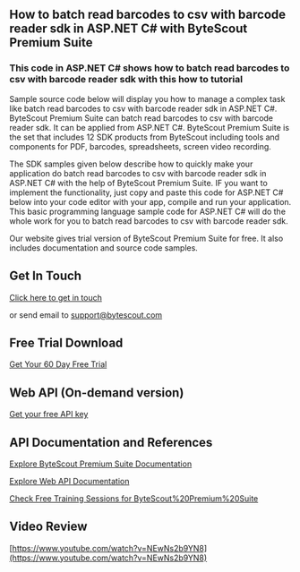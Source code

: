## How to batch read barcodes to csv with barcode reader sdk in ASP.NET C# with ByteScout Premium Suite

### This code in ASP.NET C# shows how to batch read barcodes to csv with barcode reader sdk with this how to tutorial

Sample source code below will display you how to manage a complex task like batch read barcodes to csv with barcode reader sdk in ASP.NET C#. ByteScout Premium Suite can batch read barcodes to csv with barcode reader sdk. It can be applied from ASP.NET C#. ByteScout Premium Suite is the set that includes 12 SDK products from ByteScout including tools and components for PDF, barcodes, spreadsheets, screen video recording.

The SDK samples given below describe how to quickly make your application do batch read barcodes to csv with barcode reader sdk in ASP.NET C# with the help of ByteScout Premium Suite. IF you want to implement the functionality, just copy and paste this code for ASP.NET C# below into your code editor with your app, compile and run your application. This basic programming language sample code for ASP.NET C# will do the whole work for you to batch read barcodes to csv with barcode reader sdk.

Our website gives trial version of ByteScout Premium Suite for free. It also includes documentation and source code samples.

## Get In Touch

[Click here to get in touch](https://bytescout.zendesk.com/hc/en-us/requests/new?subject=ByteScout%20Premium%20Suite%20Question)

or send email to [support@bytescout.com](mailto:support@bytescout.com?subject=ByteScout%20Premium%20Suite%20Question) 

## Free Trial Download

[Get Your 60 Day Free Trial](https://bytescout.com/download/web-installer?utm_source=github-readme)

## Web API (On-demand version)

[Get your free API key](https://pdf.co/documentation/api?utm_source=github-readme)

## API Documentation and References

[Explore ByteScout Premium Suite Documentation](https://bytescout.com/documentation/index.html?utm_source=github-readme)

[Explore Web API Documentation](https://pdf.co/documentation/api?utm_source=github-readme)

[Check Free Training Sessions for ByteScout%20Premium%20Suite](https://academy.bytescout.com/)

## Video Review

[https://www.youtube.com/watch?v=NEwNs2b9YN8](https://www.youtube.com/watch?v=NEwNs2b9YN8)